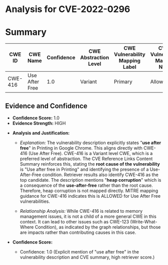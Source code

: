 # Analysis for CVE-2022-0296

# Summary
| CWE ID | CWE Name | Confidence | CWE Abstraction Level | CWE Vulnerability Mapping Label | CWE-Vulnerability Mapping Notes |
|---|---|---|---|---|---|
| CWE-416 | Use After Free | 1.0 | Variant | Primary | Allowed |

## Evidence and Confidence

*   **Confidence Score:** 1.0
*   **Evidence Strength:** HIGH

- **Analysis and Justification:**  
  - *Explanation:* The vulnerability description explicitly states "**use after free**" in Printing in Google Chrome. This aligns directly with CWE-416 (Use After Free). CWE-416 is a Variant level CWE, which is a preferred level of abstraction. The CVE Reference Links Content Summary reinforces this, stating the **root cause of the vulnerability** is "Use after free in Printing" and identifying the presence of a Use-After-Free condition. Retriever results also identify CWE-416 as the top candidate. The description mentions "**heap corruption**" which is a consequence of the **use-after-free** rather than the root cause. Therefore, heap corruption is not mapped directly. MITRE mapping guidance for CWE-416 indicates this is ALLOWED for Use After Free vulnerabilities.
  
  - *Relationship Analysis:* While CWE-416 is related to memory management issues, it is not a child of a more general CWE in this context. It can lead to other issues such as CWE-123 (Write-What-Where Condition), as indicated by the graph relationships, but those are impacts rather than contributing causes in this case.

- **Confidence Score:**  
  - Confidence: 1.0 (Explicit mention of "use after free" in the vulnerability description and CVE summary, high retriever score.)